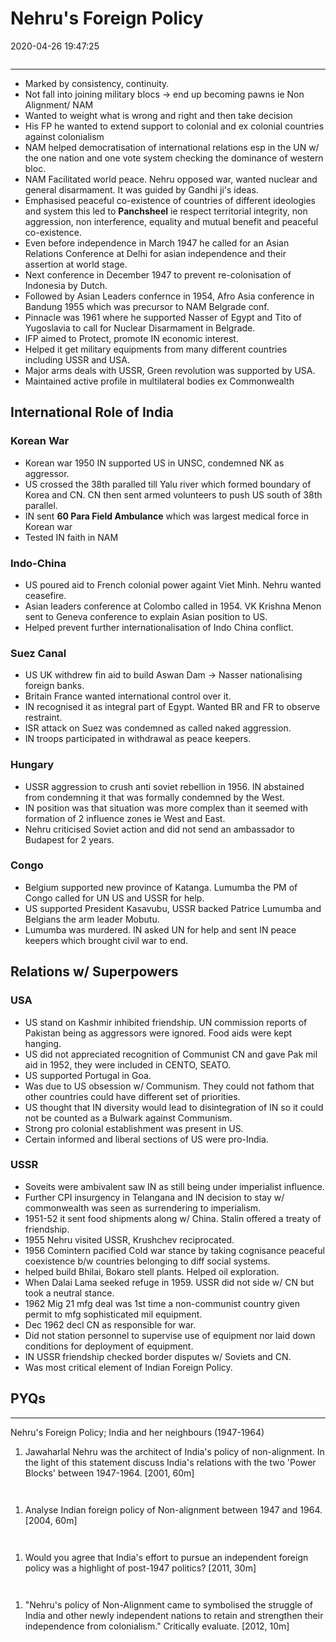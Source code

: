 # Nehru's Foreign Policy

2020-04-26 19:47:25

```toc
```

---

- Marked by consistency, continuity.
- Not fall into joining military blocs -> end up becoming pawns ie Non Alignment/ NAM
- Wanted to weight what is wrong and right and then take decision
- His FP he wanted to extend support to colonial and ex colonial countries against colonialism
- NAM helped democratisation of international relations esp in the UN w/ the one nation and one vote system checking the dominance of western bloc.
- NAM Facilitated world peace. Nehru opposed war, wanted nuclear and general disarmament. It was guided by Gandhi ji's ideas.
- Emphasised peaceful co-existence of countries of different ideologies and system this led to **Panchsheel** ie respect territorial integrity, non aggression, non interference, equality and mutual benefit and peaceful co-existence.
- Even before independence in March 1947 he called for an Asian Relations Conference at Delhi for asian independence and their assertion at world stage.
- Next conference in December 1947 to prevent re-colonisation of Indonesia by Dutch.
- Followed by Asian Leaders confernce in 1954, Afro Asia conference in Bandung 1955 which was precursor to NAM Belgrade conf.
- Pinnacle was 1961 where he supported Nasser of Egypt and Tito of Yugoslavia to call for Nuclear Disarmament in Belgrade.
- IFP aimed to Protect, promote IN economic interest.
- Helped it get military equipments from many different countries including USSR and USA.
- Major arms deals with USSR, Green revolution was supported by USA.
- Maintained active profile in multilateral bodies ex Commonwealth

## International Role of India

### Korean War

- Korean war 1950 IN supported US in UNSC, condemned NK as aggressor.
- US crossed the 38th paralled till Yalu river which formed boundary of Korea and CN. CN then sent armed volunteers to push US south of 38th parallel.
- IN sent **60 Para Field Ambulance** which was largest medical force in Korean war
- Tested IN faith in NAM

### Indo-China

- US poured aid to French colonial power againt Viet Minh. Nehru wanted ceasefire.
- Asian leaders conference at Colombo called in 1954. VK Krishna Menon sent to Geneva conference to explain Asian position to US.
- Helped prevent further internationalisation of Indo China conflict.

### Suez Canal

- US UK withdrew fin aid to build Aswan Dam -> Nasser nationalising foreign banks.
- Britain France wanted international control over it.
- IN recognised it as integral part of Egypt. Wanted BR and FR to observe restraint.
- ISR attack on Suez was condemned as called naked aggression.
- IN troops participated in withdrawal as peace keepers.

### Hungary

- USSR aggression to crush anti soviet rebellion in 1956. IN abstained from condemning it that was formally condemned by the West.
- IN position was that situation was more complex than it seemed with formation of 2 influence zones ie West and East.
- Nehru criticised Soviet action and did not send an ambassador to Budapest for 2 years.

### Congo

- Belgium supported new province of Katanga. Lumumba the PM of Congo called for UN US and USSR for help.
- US supported President Kasavubu, USSR backed Patrice Lumumba and Belgians the arm leader Mobutu.
- Lumumba was murdered. IN asked UN for help and sent IN peace keepers which brought civil war to end.

## Relations w/ Superpowers

### USA

- US stand on Kashmir inhibited friendship. UN commission reports of Pakistan being as aggressors were ignored. Food aids were kept hanging.
- US did not appreciated recognition of Communist CN and gave Pak mil aid in 1952, they were included in CENTO, SEATO.
- US supported Portugal in Goa.
- Was due to US obsession w/ Communism. They could not fathom that other countries could have different set of priorities.
- US thought that IN diversity would lead to disintegration of IN so it could not be counted as a Bulwark against Communism.
- Strong pro colonial establishment was present in US.
- Certain informed and liberal sections of US were pro-India.

### USSR

- Soveits were ambivalent saw IN as still being under imperialist influence.
- Further CPI insurgency in Telangana and IN decision to stay w/ commonwealth was seen as surrendering to imperialism.
- 1951-52 it sent food shipments along w/ China. Stalin offered a treaty of friendship.
- 1955 Nehru visited USSR, Krushchev reciprocated.
- 1956 Comintern pacified Cold war stance by taking cognisance peaceful coexistence b/w countries belonging to diff social systems.
- helped build Bhilai, Bokaro stell plants. Helped oil exploration.
- When Dalai Lama seeked refuge in 1959. USSR did not side w/ CN but took a neutral stance.
- 1962 Mig 21 mfg deal was 1st time a non-communist country given permit to mfg sophisticated mil equipment.
- Dec 1962 decl CN as responsible for war.
- Did not station personnel to supervise use of equipment nor laid down conditions for deployment of equipment.
- IN USSR friendship checked border disputes w/ Soviets and CN.
- Was most critical element of Indian Foreign Policy.

## PYQs

---

Nehru's Foreign Policy; India and her neighbours (1947-1964)

1. Jawaharlal Nehru was the architect of India's policy of non-alignment. In the light of this
statement discuss India's relations with the two 'Power Blocks' between 1947-1964. [2001,
60m]

```ad-Answer


```

1. Analyse Indian foreign policy of Non-alignment between 1947 and 1964. [2004, 60m]

```ad-Answer


```

1. Would you agree that India's effort to pursue an independent foreign policy was a
highlight of post-1947 politics? [2011, 30m]

```ad-Answer


```

1. "Nehru's policy of Non-Alignment came to symbolised the struggle of India and other
newly independent nations to retain and strengthen their independence from colonialism." Critically evaluate. [2012, 10m]

```ad-Answer


```
